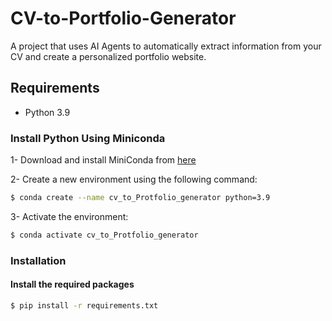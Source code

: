 # CV-to-Portfolio-Generator
A project that uses AI Agents to automatically extract information from your CV and create a personalized portfolio website.

## Requirements
- Python 3.9

### Install Python Using Miniconda
1- Download and install MiniConda from [here](https://www.anaconda.com/docs/getting-started/miniconda/main#quick-command-line-install)

2- Create a new environment using the following command:
```bash
$ conda create --name cv_to_Protfolio_generator python=3.9
```

3- Activate the environment:
```bash
$ conda activate cv_to_Protfolio_generator
```

### Installation

#### Install the required packages
```bash
$ pip install -r requirements.txt
```
